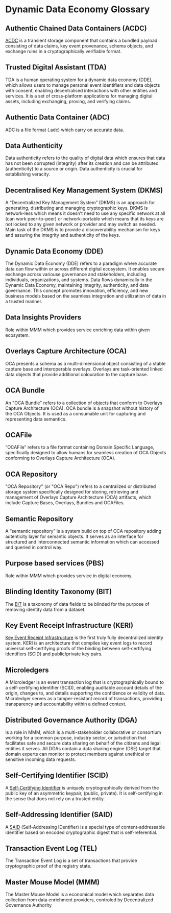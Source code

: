 # Dynamic Data Economy Glossary

## Authentic Chained Data Containers (ACDC)

[ACDC](https://datatracker.ietf.org/doc/draft-ssmith-acdc/) is a transient storage component that contains a bundled payload consisting of data claims, key event provenance, schema objects, and exchange rules in a cryptographically verifiable format. 

## Trusted Digital Assistant (TDA)

TDA is a human operating system for a dynamic data economy (DDE), which allows users to manage personal event identifiers and data objects with consent, enabling decentralised interactions with other entities and services. It is a set of cross-platform applications for managing digital assets, including exchanging, proving, and verifying claims.

## Authentic Data Container (ADC)

ADC is a file format (.adc) which carry on accurate data.

## Data Authenticity

Data authenticity refers to the quality of digital data which ensures that data has not been corrupted (integrity) after its creation and can be attributed (authenticity) to a source or origin. Data authenticity is crucial for establishing veracity.

## Decentralised Key Management System (DKMS)

A “Decentralized Key Management System” (DKMS) is an approach for generating, distributing and managing cryptographic keys. DKMS is network-less which means it doesn’t need to use any specific network at all (can work peer-to-peer) or network-portable which means that its keys are not locked to any given network or provider and may switch as needed. Main task of the DKMS is to provide a discoverability mechanism for keys and assuring the integrity and authenticity of the keys.

## Dynamic Data Economy (DDE)

The Dynamic Data Economy (DDE) refers to a paradigm where accurate data can flow within or across different digital ecosystem. It enables secure exchange across variouse governance and stakeholders, including individuals, organizations, and systems. Data flows dynamically in the Dynamic Data Economy, maintaining integrity, authenticity, and data governance. This concept promotes innovation, efficiency, and new business models based on the seamless integration and utilization of data in a trusted manner.

## Data Insights Providers

Role within MMM which provides service enriching data within given ecosystem.

## Overlays Capture Architecture (OCA)

OCA presents a schema as a multi-dimensional object consisting of a stable capture base and interoperable overlays. Overlays are task-oriented linked data objects that provide additional colouration to the capture base.

## OCA Bundle

An "OCA Bundle" refers to a collection of objects that conform to Overlays Capture Architecture (OCA). OCA bundle is a snapshot without history of the OCA Objects. It is used as a consumable unit for capturing and representing data semantics. 

## OCAFile

“OCAFile” refers to a file format containing Domain Specific Language, specifically designed to allow humans for seamless creation of OCA Objects conforming to Overlays Capture Architecture (OCA). 

## OCA Repository

"OCA Repository" (or "OCA Repo") refers to a centralized or distributed storage system specifically designed for storing, retrieving and management of Overlays Capture Architecture (OCA) artifacts, which include Capture Bases, Overlays, Bundles and OCAFiles.

## Semantic Repository

A “semantic repository” is a system build on top of OCA repository adding autenticity layer for semantic objects. It serves as an interface for structured and interconnected semantic information which can accessed and queried in control way.

## Purpose based services (PBS)

Role within MMM which provides service in digital economy.

## Blinding Identity Taxonomy (BIT)

The [BIT](https://docs.kantarainitiative.org/Blinding-Identity-Taxonomy-Report-Version-1.0.pdf) is a taxonomy of data fields to be blinded for the purpose of removing identity data
from a dataset.

## Key Event Receipt Infrastructure (KERI)

[Key Event Receipt Infrastructure](https://keri.one/)  is the first truly fully decentralized identity system.
KERI is an architecture that compiles key event logs to record universal self-certifying proofs of the binding between self-certifying identifiers (SCID) and public/private key pairs.

## Microledgers

A Microledger is an event transaction log that is cryptographically bound to a self-certifying identifier (SCID), enabling auditable account details of the origin, changes to, and details supporting the confidence or validity of data. Microledger serves as a tamper-resistant record of transactions, providing transparency and accountability within a defined context. 

## Distributed Governance Authority (DGA)

Is a role in MMM, which is a multi-stakeholder collaborative or consortium working for a common purpose, industry sector, or jurisdiction that facilitates safe and secure data sharing on behalf of the citizens and legal entities it serves. All DGAs contain a data sharing engine (DSE) target that domain experts can monitor to protect members against unethical or sensitive incoming data requests.

## Self-Certifying Identifier (SCID)

A [Self-Certifying Identifier](https://weboftrust.github.io/ietf-keri/draft-ssmith-keri.html#name-self-certifying-identifier-) is uniquely cryptographically derived from the public key of an asymmetric keypair, (public, private). It is self-certifying in the sense that does not rely on a trusted entity.

## Self-Addressing Identifier (SAID)

A [SAID](https://weboftrust.github.io/ietf-said/draft-ssmith-said.html) (Self-Addressing IDentifier) is a special type of content-addressable identifier based on encoded cryptographic digest that is self-referential.

## Transaction Event Log (TEL)

The Transaction Event Log is a set of transactions that provide cryptographic proof of the registry state. 

## Master Mouse Model (MMM)

The Master Mouse Model is a economical model which separates data collection from data enrichment providers, controled by Decentralized Governance Authority

